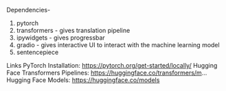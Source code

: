Dependencies-
1. pytorch 
2. transformers - gives translation pipeline
3. ipywidgets - gives progressbar
4. gradio - gives interactive UI to interact with the machine learning model
5. sentencepiece

Links
PyTorch Installation: https://pytorch.org/get-started/locally/
Hugging Face Transformers Pipelines: https://huggingface.co/transformers/m...
Hugging Face Models: https://huggingface.co/models 
